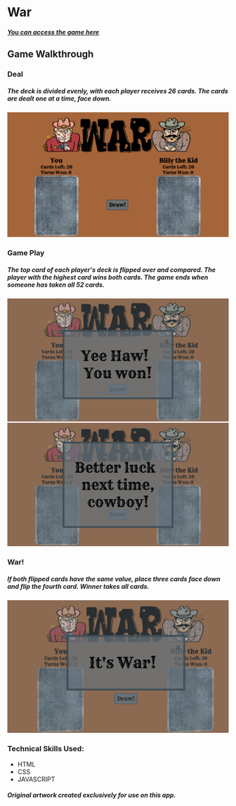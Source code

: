 # War

#### _[You can access the game here](https://Bitajune.github.io/war)_

## Game Walkthrough

### Deal

##### _The deck is divided evenly, with each player receives 26 cards. The cards are dealt one at a time, face down._

![](assets/Main.jpg)

### Game Play

##### _The top card of each player's deck is flipped over and compared. The player with the highest card wins both cards. The game ends when someone has taken all 52 cards._

![](assets/Win.jpg)
![](assets/Lose.jpg)

### War!

##### _If both flipped cards have the same value, place three cards face down and flip the fourth card. Winner takes all cards._

![](assets/War.jpg)

### Technical Skills Used:

- HTML
- CSS
- JAVASCRIPT

##### _Original artwork created exclusively for use on this app._
